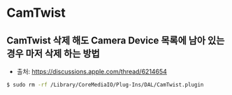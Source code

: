 # CamTwist

## CamTwist 삭제 해도 Camera Device 목록에 남아 있는 경우 마저 삭제 하는 방법 

* 출처: https://discussions.apple.com/thread/6214654

```bash
$ sudo rm -rf /Library/CoreMediaIO/Plug-Ins/DAL/CamTwist.plugin
```